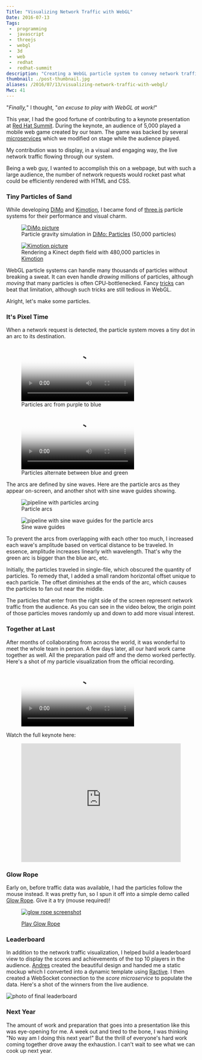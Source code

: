 ```yaml
---
Title: "Visualizing Network Traffic with WebGL"
Date: 2016-07-13
Tags:
 -  programming
 -  javascript
 -  threejs
 -  webgl
 -  3d
 -  web
 -  redhat
 -  redhat-summit
description: "Creating a WebGL particle system to convey network traffic patterns to a live audience at [Red Hat Summit](https://www.redhat.com/summit)."
thumbnail: ./post-thumbnail.jpg
aliases: /2016/07/13/visualizing-network-traffic-with-webgl/
Mwc: 41
---
```


"_Finally,_" I thought, "_an excuse to play with WebGL at work!_"

This year, I had the good fortune of contributing to a keynote presentation at
[Red Hat Summit][summit]. During the keynote, an audience of 5,000 played a
mobile web game created by our team. The game was backed by several
[microservices][microservices] which we modified on stage while the audience
played.

My contribution was to display, in a visual and engaging way, the live network
traffic flowing through our system.

Being a web guy, I wanted to accomplish this on a webpage, but with such a
large audience, the number of network requests would rocket past what could be
efficiently rendered with HTML and CSS.

### Tiny Particles of Sand

While developing [DiMo][dimo-particles] and [Kimotion][kimotion-web], I became
fond of [three.js][threejs] particle systems for their performance and visual
charm.

<div class="beside">
    <figure>
        <a href="/projects/dimo">
            <img src="swath-colors.jpg" alt="DiMo picture" />
        </a>
        <figcaption>Particle gravity simulation in <a href="/projects/dimo">DiMo: Particles</a> (50,000 particles)</figcaption>
    </figure>
    <figure>
        <a href="/projects/kimotion">
            <img src="kimotion-pic.jpg" alt="Kimotion picture" />
        </a>
        <figcaption>Rendering a Kinect depth field with 480,000 particles in <a href="/projects/kimotion">Kimotion</a></figcaption>
    </figure>
</div>

WebGL particle systems can handle many thousands of particles without breaking
a sweat. It can even handle _drawing_ millions of particles, although _moving_
that many particles is often CPU-bottlenecked. Fancy [tricks][gpgpu] can beat
that limitation, although such tricks are still tedious in WebGL.

Alright, let's make some particles.

### It's Pixel Time

When a network request is detected, the particle system moves a tiny dot in an
arc to its destination.

<div class="beside">
    <figure>
        <video style="margin: 0 auto" poster="traffic-viz-basic-thumb.jpg" autoplay controls loop>
            <source src="traffic-viz-basic.mp4" />
            <source src="traffic-viz-basic.webm" />
        </video>
        <figcaption>Particles arc from purple to blue</figcaption>
    </figure>
    <figure>
        <video style="margin: 0 auto" poster="traffic-viz-bluegreen-thumb.jpg" autoplay controls loop>
            <source src="traffic-viz-bluegreen.mp4" />
            <source src="traffic-viz-bluegreen.webm" />
        </video>
        <figcaption>Particles alternate between blue and green</figcaption>
    </figure>
</div>

The arcs are defined by sine waves. Here are the particle arcs as they appear
on-screen, and another shot with sine wave guides showing.

<div class="beside">
    <figure>
        <img src="pipeline-nosines.jpg" alt="pipeline with particles arcing" />
        <figcaption>Particle arcs</figcaption>
    </figure>
    <figure>
        <img src="pipeline-sines.jpg" alt="pipeline with sine wave guides for the particle arcs" />
        <figcaption>Sine wave guides</figcaption>
    </figure>
</div>

To prevent the arcs from overlapping with each other too much, I increased each
wave's amplitude based on vertical distance to be traveled. In essence,
amplitude increases linearly with wavelength. That's why the green arc is
bigger than the blue arc, etc.

Initially, the particles traveled in single-file, which obscured the quantity
of particles. To remedy that, I added a small random horizontal offset unique
to each particle. The offset diminishes at the ends of the arc, which causes
the particles to fan out near the middle.

The particles that enter from the right side of the screen represent network
traffic from the audience. As you can see in the video below, the origin point
of those particles moves randomly up and down to add more visual interest.

### Together at Last

After months of collaborating from across the world, it was wonderful to meet
the whole team in person. A few days later, all our hard work came together as
well. All the preparation paid off and the demo worked perfectly. Here's a
shot of my particle visualization from the official recording.

<figure>
    <video style="margin: 0 auto" poster="traffic-thumb.jpg" autoplay controls loop>
        <source src="traffic.webm" />
        <source src="traffic.mp4" />
    </video>
</figure>

Watch the full keynote here:

<figure>
<iframe style="display: block; margin: 0 auto;" width="100%" height="315" src="https://www.youtube.com/embed/ooA6FmTL4Dk" frameborder="0" allowfullscreen></iframe>
</figure>

### Glow Rope

Early on, before traffic data was available, I had the particles follow the
mouse instead. It was pretty fun, so I spun it off into a simple demo called
[Glow Rope][glow-rope]. Give it a try (mouse required)!

<figure>
    <a href="/demos/glow-rope"><img src="glow-rope.jpg" alt="glow rope screenshot" /></a>
    <figcaption><p><a class="btn btn-default btn-lg" href="/demos/glow-rope">Play Glow Rope</a></p></figcaption>
</figure>

### Leaderboard

In addition to the network traffic visualization, I helped build a leaderboard
view to display the scores and achievements of the top 10 players in the
audience. [Andres][andres] created the beautiful design and handed me a static
mockup which I converted into a dynamic template using [Ractive][ractive]. I
then created a WebSocket connection to the _score microservice_ to populate the
data. Here's a shot of the winners from the live audience.

![photo of final leaderboard](leaderboard-final.jpg)

### Next Year

The amount of work and preparation that goes into a presentation like this was
eye-opening for me. A week out and tired to the bone, I was thinking "No way
am I doing this next year!" But the thrill of everyone's hard work coming
together drove away the exhaustion. I can't wait to see what we can cook up
next year.

<img style="display: none !important;" src="post-thumbnail.jpg">

[andres]: https://twitter.com/andresgalante/
[dimo-particles]: /projects/dimo
[glow-rope]: /demos/glow-rope
[kimotion-web]: http://kimotion.xyz
[ractive]: http://ractivejs.org/
[summit]: https://www.redhat.com/summit
[threejs]: http://threejs.org
[video]: https://www.youtube.com/watch?v=ooA6FmTL4Dk
[gpgpu]: https://en.wikipedia.org/wiki/General-purpose_computing_on_graphics_processing_units
[microservices]: https://en.wikipedia.org/wiki/Microservices
